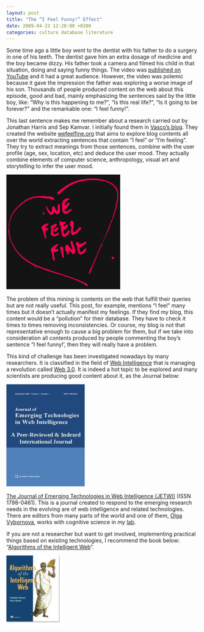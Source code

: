 ```yaml
---
layout: post
title: "The “I Feel Funny!” Effect"
date: 2009-04-22 12:28:00 +0200
categories: culture database literature
---
```


Some time ago a little boy went to the dentist with his father to do a surgery in one of his teeth. The dentist gave him an extra dosage of medicine and the boy became dizzy. His father took a camera and filmed his child in that situation, doing and saying funny things. The video was <a href="http://www.youtube.com/watch?v=txqiwrbYGrs">published on YouTube</a> and it had a great audience. However, the video was polemic because it gave the impression the father was exploring a worse image of his son. Thousands of people produced content on the web about this episode, good and bad, mainly emphasizing the sentences said by the little boy, like: “Why is this happening to me?”, “Is this real life?”, “Is it going to be forever?” and the remarkable one: “I feel funny!”.

This last sentence makes me remember about a research carried out by Jonathan Harris and Sep Kamvar. I initially found them in <a href="http://vfurtado.blogspot.com/2009/03/i-feel-good.html">Vasco’s blog</a>. They created the website <a href="http://www.wefeelfine.org/">wefeelfine.org</a> that aims to explore blog contents all over the world extracting sentences that contain “I feel” or “I’m feeling”. They try to extract meanings from those sentences, combine with the user profile (age, sex, location, etc) and deduce the user mood. They actually combine elements of computer science, anthropology, visual art and storytelling to infer the user mood.

<a href="http://69.89.31.239/~hildeber/wp-content/uploads/2009/04/heart.png">![heart-298x300.png](/images/posts/heart-298x300.png)</a>

The problem of this mining is contents on the web that fulfill their queries but are not really useful. This post, for example, mentions “I feel” many times but it doesn’t actually manifest my feelings. If they find my blog, this content would be a “pollution” for their database. They have to check it times to times removing inconsistencies. Or course, my blog is not that representative enough to cause a big problem for them, but if we take into consideration all contents produced by people commenting the boy’s sentence “I feel funny!’, then they will really have a problem.

This kind of challenge has been investigated nowadays by many researchers. It is classified in the field of <a href="http://en.wikipedia.org/wiki/Web_intelligence">Web Intelligence</a> that is managing a revolution called <a href="http://computer.howstuffworks.com/web-30.htm">Web 3.0</a>. It is indeed a hot topic to be explored and many scientists are producing good content about it, as the Journal below:

<a href="http://69.89.31.239/~hildeber/wp-content/uploads/2009/04/journal.png">![journal.png](/images/posts/journal.png)</a>

<a href="http://www.academypublisher.com/jetwi/index.html">The Journal of Emerging Technologies in Web Intelligence (JETWI)</a> (ISSN  1798-0461). This is a journal created to respond to the emerging research needs in the evolving are of web intelligence and related technologies. There are editors from many parts of the world and one of them, <a href="http://www.tele.ucl.ac.be/view-people.php?id=178">Olga Vybornova</a>, works with cognitive science in my <a href="http://www.tele.ucl.ac.be/">lab</a>.

If you are not a researcher but want to get involved, implementing practical things based on existing technologies, I recommend the book below: “<a href="http://www.manning.com/marmanis/">Algorithms of the Intelligent Web</a>“.

<a href="http://69.89.31.239/~hildeber/wp-content/uploads/2009/04/marmanis_cover150.jpg">![marmanis_cover150.jpg](/images/posts/marmanis_cover150.jpg)</a>
